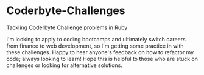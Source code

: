 # Coderbyte-Challenges
Tackling Coderbyte Challenge problems in Ruby

I'm looking to apply to coding bootcamps and ultimately switch careers from finance to web development, so I'm getting
some practice in with these challenges. Happy to hear anyone's feedback on how to refactor my code; always looking to learn!
Hope this is helpful to those who are stuck on challenges or looking for alternative solutions.
